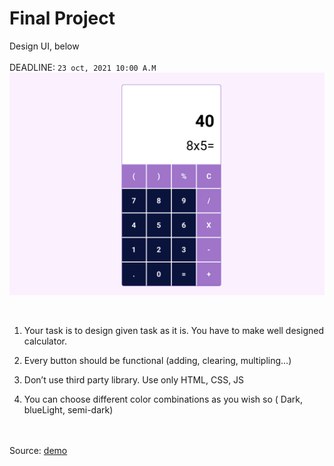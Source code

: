 # Final Project

Design UI, below
<br><br>
DEADLINE: `23 oct, 2021 10:00 A.M` <br>
<img src="./task.png">

<br>

1. Your task is to design given task as it is. You have to make well designed calculator.<br>

2. Every button should be functional (adding, clearing, multipling...)<br>

3. Don’t use third party library. Use only HTML, CSS, JS <br>

4. You can choose different color combinations as you wish so ( Dark, blueLight, semi-dark)<br>

<br><br>
Source: [ demo ](https://www.figma.com/file/WyrY6XRfLO3WzmHhmj9nkc/Calculator?node-id=0%3A1)
